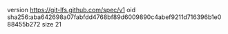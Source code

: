 version https://git-lfs.github.com/spec/v1
oid sha256:aba642698a07fabfdd4768bf89d6009890c4abef9211d716396b1e088455b272
size 21
